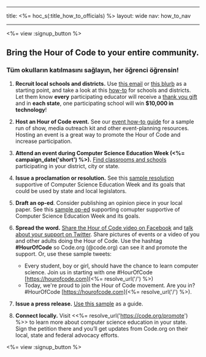 * * *

title: <%= hoc_s(:title_how_to_officials) %> layout: wide nav: how_to_nav

* * *

<%= view :signup_button %>

## Bring the Hour of Code to your entire community.

### Tüm okulların katılmasını sağlayın, her öğrenci öğrensin!

  1. **Recruit local schools and districts.** Use [this email](<%= resolve_url('/resources#sample-emails') %>) or [this blurb](<%= resolve_url('/resources/stats') %>) as a starting point, and take a look at this [how-to](<%= resolve_url('/resources/how-to') %>) for schools and districts. Let them know **every** participating educator will receive a [thank you gift](<%= resolve_url('/resources/how-to') %>) and in **each state**, one participating school will win **$10,000 in technology**!

  2. **Host an Hour of Code event.** See our [event how-to guide](<%= resolve_url('/resources/how-to-event') %>) for a sample run of show, media outreach kit and other event-planning resources. Hosting an event is a great way to promote the Hour of Code and increase participation.

  3. **Attend an event during Computer Science Education Week (<%= campaign_date('short') %>).** [Find classrooms and schools](<%= resolve_url('/events') %>) participating in your district, city or state.

  4. **Issue a proclamation or resolution.** See this [sample resolution](<%= resolve_url('resources/proclamation') %>) supportive of Computer Science Education Week and its goals that could be used by state and local legislators.

  5. **Draft an op-ed**. Consider publishing an opinion piece in your local paper. See this [sample op-ed](<%= resolve_url('/resources/op-ed') %>) supporting comupter supportive of Computer Science Education Week and its goals.

  6. **Spread the word.** [Share the Hour of Code video on Facebook](https://www.facebook.com/sharer/sharer.php?u=http%3A%2F%2Fhourofcode.com%2Fus) and [talk about your support on Twitter](https://twitter.com/intent/tweet?url=http%3A%2F%2Fhourofcode.com&text=I%27m%20participating%20in%20this%20year%27s%20%23HourOfCode%2C%20are%20you%3F%20%40codeorg&original_referer=https%3A%2F%2Fwww.google.com%2Furl%3Fq%3Dhttps%253A%252F%252Ftwitter.com%252Fshare%253Fhashtags%253D%2526amp%253Brelated%253Dcodeorg%2526amp%253Btext%253DI%252527m%252Bparticipating%252Bin%252Bthis%252Byear%252527s%252B%252523HourOfCode%25252C%252Bare%252Byou%25253F%252B%252540codeorg%2526amp%253Burl%253Dhttp%25253A%25252F%25252Fhourofcode.com%26sa%3DD%26sntz%3D1%26usg%3DAFQjCNE1GLTUbKZfMlEh9Aj5w0iswz6PYQ&related=codeorg&hashtags=). Share pictures of events or a video of you and other adults doing the Hour of Code. Use the hashtag **#HourOfCode** so Code.org (@code.org) can see it and promote the support. Or, use these sample tweets:
    
      * Every student, boy or girl, should have the chance to learn computer science. Join us in starting with one #HourOfCode [https://hourofcode.com](<%= resolve_url('/') %>)
      * Today, we're proud to join the Hour of Code movement. Are you in? #HourOfCode [https://hourofcode.com](<%= resolve_url('/') %>).   
          
        

  7. **Issue a press release.** [Use this sample](<%= resolve_url('/resources/official-press-release') %>) as a guide.

  8. **Connect locally.** Visit <<%= resolve_url('https://code.org/promote') %>> to learn more about computer science education in your state. Sign the petition there and you’ll get updates from Code.org on their local, state and federal advocacy efforts.

<%= view :signup_button %>
